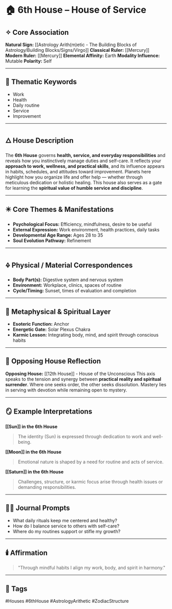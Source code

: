 # 🏠 6th House – House of Service

## ✧ Core Association

**Natural Sign:** [[Astrology Arith(m)etic - The Building Blocks of Astrology/Building Blocks/Signs/Virgo]]
**Classical Ruler:** [[Mercury]]
**Modern Ruler:** [[Mercury]]
**Elemental Affinity:** Earth
**Modality Influence:** Mutable
**Polarity:** Self

---

## 🧭 Thematic Keywords

- Work
- Health
- Daily routine
- Service
- Improvement

---

## 🜂 House Description

The **6th House** governs **health, service, and everyday responsibilities** and reveals how you instinctively manage duties and self-care.
It reflects your **approach to work, wellness, and practical skills**, and its influence appears in habits, schedules, and attitudes toward improvement.
Planets here highlight how you organize life and offer help — whether through meticulous dedication or holistic healing.
This house also serves as a gate for learning the **spiritual value of humble service and discipline**.

---

## ✴️ Core Themes & Manifestations

- **Psychological Focus:** Efficiency, mindfulness, desire to be useful
- **External Expression:** Work environment, health practices, daily tasks
- **Developmental Age Range:** Ages 28 to 35
- **Soul Evolution Pathway:** Refinement

---

## 🜍 Physical / Material Correspondences

- **Body Part(s):** Digestive system and nervous system
- **Environment:** Workplace, clinics, spaces of routine
- **Cycle/Timing:** Sunset, times of evaluation and completion

---

## 💠 Metaphysical & Spiritual Layer

- **Esoteric Function:** Anchor
- **Energetic Gate:** Solar Plexus Chakra
- **Karmic Lesson:** Integrating body, mind, and spirit through conscious habits

---

## 🔁 Opposing House Reflection

**Opposing House:** [[12th House]] - House of the Unconscious
This axis speaks to the tension and synergy between **practical reality and spiritual surrender**.
Where one seeks order, the other seeks dissolution. Mastery lies in serving with devotion while remaining open to mystery.

---

## 🪞 Example Interpretations

**[[Sun]] in the 6th House**
> The identity (Sun) is expressed through dedication to work and well-being.

**[[Moon]] in the 6th House**
> Emotional nature is shaped by a need for routine and acts of service.

**[[Saturn]] in the 6th House**
> Challenges, structure, or karmic focus arise through health issues or demanding responsibilities.

---

## ✍🏼 Journal Prompts

- What daily rituals keep me centered and healthy?
- How do I balance service to others with self-care?
- Where do my routines support or stifle my growth?

---

## 🕯️ Affirmation

> "Through mindful habits I align my work, body, and spirit in harmony."

---

## 🔖 Tags
#Houses #6thHouse #AstrologyArithetic #ZodiacStructure
